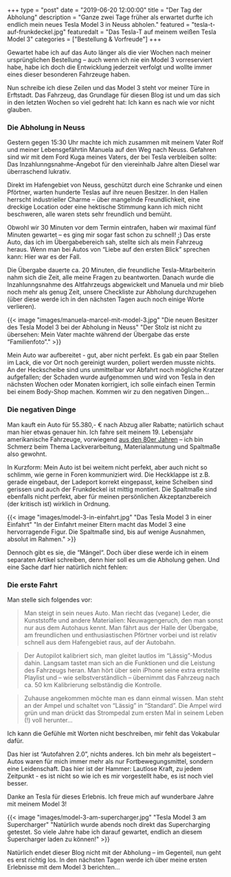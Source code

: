 +++
type = "post"
date = "2019-06-20 12:00:00"
title = "Der Tag der Abholung"
description = "Ganze zwei Tage früher als erwartet durfte ich endlich mein neues Tesla Model 3 in Neuss abholen."
featured = "tesla-t-auf-frunkdeckel.jpg"
featuredalt = "Das Tesla-T auf meinem weißen Tesla Model 3"
categories = ["Bestellung & Vorfreude"]
+++

Gewartet habe ich auf das Auto länger als die vier Wochen nach meiner ursprünglichen Bestellung – auch wenn ich nie ein Model 3 vorreserviert habe, habe ich doch die Entwicklung jederzeit verfolgt und wollte immer eines dieser besonderen Fahrzeuge haben.

Nun schreibe ich diese Zeilen und das Model 3 steht vor meiner Türe in Erftstadt. Das Fahrzeug, das Grundlage für diesen Blog ist und um das sich in den letzten Wochen so viel gedreht hat: Ich kann es nach wie vor nicht glauben.

### Die Abholung in Neuss

Gestern gegen 15:30 Uhr machte ich mich zusammen mit meinem Vater Rolf und meiner Lebensgefährtin Manuela auf den Weg nach Neuss. Gefahren sind wir mit dem Ford Kuga meines Vaters, der bei Tesla verbleiben sollte: Das Inzahlunngsnahme-Angebot für den viereinhalb Jahre alten Diesel war überraschend lukrativ.

Direkt im Hafengebiet von Neuss, geschützt durch eine Schranke und einen Pförtner, warten hunderte Teslas auf ihre neuen Besitzer. In den Hallen herrscht industrieller Charme – über mangelnde Freundlichkeit, eine dreckige Location oder eine hektische Stimmung kann ich mich nicht beschweren, alle waren stets sehr freundlich und bemüht.

Obwohl wir 30 Minuten vor dem Termin eintrafen, haben wir maximal fünf Minuten gewartet – es ging mir sogar fast schon zu schnell! ;) Das erste Auto, das ich im Übergabebereich sah, stellte sich als mein Fahrzeug heraus. Wenn man bei Autos von “Liebe auf den ersten Blick” sprechen kann: Hier war es der Fall.

Die Übergabe dauerte ca. 20 Minuten, die freundliche Tesla-Mitarbeiterin nahm sich die Zeit, alle meine Fragen zu beantworten. Danach wurde die Inzahlunngsnahme des Altfahrzeugs abgewickelt und Manuela und mir blieb noch mehr als genug Zeit, unsere Checkliste zur Abholung durchzugehen (über diese werde ich in den nächsten Tagen auch noch einige Worte verlieren).

{{< image "images/manuela-marcel-mit-model-3.jpg" "Die neuen Besitzer des Tesla Model 3 bei der Abholung in Neuss" "Der Stolz ist nicht zu übersehen: Mein Vater machte während der Übergabe das erste “Familienfoto”." >}}

Mein Auto war aufbereitet - gut, aber nicht perfekt. Es gab ein paar Stellen im Lack, die vor Ort noch gereinigt wurden, poliert werden musste nichts. An der Heckscheibe sind uns unmittelbar vor Abfahrt noch mögliche Kratzer aufgefallen; der Schaden wurde aufgenommen und wird von Tesla in den nächsten Wochen oder Monaten korrigiert, ich solle einfach einen Termin bei einem Body-Shop machen. Kommen wir zu den negativen Dingen…

### Die negativen Dinge

Man kauft ein Auto für 55.380,- € nach Abzug aller Rabatte; natürlich schaut man hier etwas genauer hin. Ich fahre seit meinem 19. Lebensjahr amerikanische Fahrzeuge, vorwiegend [aus den 80er Jahren](https://www.myknight.de/) – ich bin Schmerz beim Thema Lackverarbeitung, Materialanmutung und Spaltmaße also gewohnt.

In Kurzform: Mein Auto ist bei weitem nicht perfekt, aber auch nicht so schlimm, wie gerne in Foren kommuniziert wird. Die Heckklappe ist z.B. gerade eingebaut, der Ladeport korrekt eingepasst, keine Scheiben sind gerissen und auch der Frunkdeckel ist mittig montiert. Die Spaltmaße sind ebenfalls nicht perfekt, aber für meinen persönlichen Akzeptanzbereich (der kritisch ist) wirklich in Ordnung.

{{< image "images/model-3-in-einfahrt.jpg" "Das Tesla Model 3 in einer Einfahrt" "In der Einfahrt meiner Eltern macht das Model 3 eine hervorragende Figur. Die Spaltmaße sind, bis auf wenige Ausnahmen, absolut im Rahmen." >}}

Dennoch gibt es sie, die “Mängel“. Doch über diese werde ich in einem separaten Artikel schreiben, denn hier soll es um die Abholung gehen. Und eine Sache darf hier natürlich nicht fehlen:

### Die erste Fahrt

Man stelle sich folgendes vor:

> Man steigt in sein neues Auto. Man riecht das (vegane) Leder, die Kunststoffe und andere Materialien: Neuwagengeruch, den man sonst nur aus dem Autohaus kennt. Man fährt aus der Halle der Übergabe, am freundlichen und en­thu­si­as­tischen Pförtner vorbei und ist relativ schnell aus dem Hafengebiet raus, auf der Autobahn.

> Der Autopilot kalibriert sich, man gleitet lautlos im “Lässig”-Modus dahin. Langsam tastet man sich an die Funktionen und die Leistung des Fahrzeugs heran. Man hört über sein iPhone seine extra erstellte Playlist und – wie selbstverständlich – übernimmt das Fahrzeug nach ca. 50 km Kalibrierung selbständig die Kontrolle.

> Zuhause angekommen möchte man es dann einmal wissen. Man steht an der Ampel und schaltet von “Lässig” in “Standard”. Die Ampel wird grün und man drückt das Strompedal zum ersten Mal in seinem Leben (!) voll herunter…

Ich kann die Gefühle mit Worten nicht beschreiben, mir fehlt das Vokabular dafür.

Das hier ist “Autofahren 2.0”, nichts anderes. Ich bin mehr als begeistert – Autos waren für mich immer mehr als nur Fortbewegungsmittel, sondern eine Leidenschaft. Das hier ist der Hammer: Lautlose Kraft, zu jedem Zeitpunkt - es ist nicht so wie ich es mir vorgestellt habe, es ist noch viel besser.

Danke an Tesla für dieses Erlebnis. Ich freue mich auf wunderbare Jahre mit meinem Model 3!

{{< image "images/model-3-am-supercharger.jpg" "Tesla Model 3 am Supercharger" "Natürlich wurde abends noch direkt das Supercharging getestet. So viele Jahre habe ich darauf gewartet, endlich an diesem Supercharger laden zu können!" >}}

Natürlich endet dieser Blog nicht mit der Abholung – im Gegenteil, nun geht es erst richtig los. In den nächsten Tagen werde ich über meine ersten Erlebnisse mit dem Model 3 berichten…
